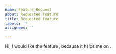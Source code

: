 ```yaml
---
name: Feature Request
about: Requested feature
title: Requested feature
labels: ''
assignees: ''

---
```


Hi, I would like the feature , because it helps me on .

